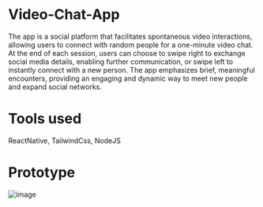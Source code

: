 # Video-Chat-App
The app is a social platform that facilitates spontaneous video interactions, allowing users to connect with random people for a one-minute video chat. At the end of each session, users can choose to swipe right to exchange social media details, enabling further communication, or swipe left to instantly connect with a new person. The app emphasizes brief, meaningful encounters, providing an engaging and dynamic way to meet new people and expand social networks.

# Tools used

ReactNative, TailwindCss, NodeJS

# Prototype 

![image](https://github.com/user-attachments/assets/329bf829-64d7-4a7f-a9fa-2526578d3c2d)
